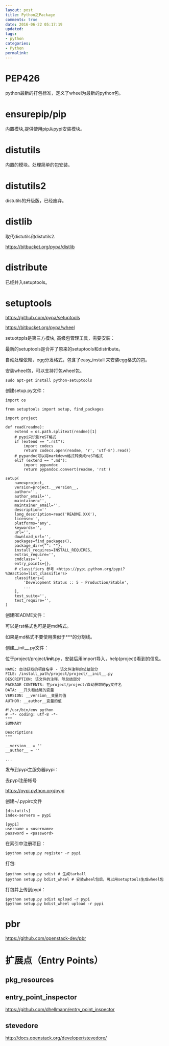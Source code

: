 ```yaml
---
layout: post
title: Python之Package
comments: true
date: 2016-06-22 05:17:19
updated:
tags:
- python
categories:
- Python
permalink:
---
```


# PEP426

python最新的打包标准，定义了wheel为最新的python包。

# ensurepip/pip

内置模块,提供使用pip从pypi安装模块。

# distutils

内置的模块。处理简单的包安装。

# distutils2

distutils的升级版，已经废弃。

# distlib

取代distutils和distutils2.

<https://bitbucket.org/pypa/distlib>

# distribute

已经并入setuptools。

# setuptools

<https://github.com/pypa/setuptools>

<https://bitbucket.org/pypa/wheel>

setuotppls是第三方模块, 高级包管理工具，需要安装：

最新的setuptools是合并了原来的setuptools和distribute。

自动处理依赖，egg分发格式，包含了easy_install 来安装egg格式的包。

安装wheel包，可以支持打包wheel包。

    sudo apt-get install python-setuptools

创建setup.py文件：

    import os

    from setuptools import setup, find_packages

    import project

    def read(readme):
        extend = os.path.splitext(readme)[1]
        # pypi只识别reST格式
        if (extend == ".rst"):
            import codecs
            return codecs.open(readme, 'r', 'utf-8').read()
        # pypandoc可以将markdown格式转换成reST格式
        elif (extend == ".md"):
            import pypandoc
            return pypandoc.convert(readme, 'rst')

    setup(
        name=project,
        version=project.__version__,
        author='',
        author_email='',
        maintainer='',
        maintainer_email='',
        description=''
        long_description=read('README.XXX'),
        license='',
        platforms='any',
        keywords='',
        url='',
        download_url='',
        packages=find_packages(),
        package_dir={"": ""},
        install_requires=INSTALL_REQUIRES,
        extras_require='',
        cmdclass='',
        entry_points={},
        # classifiers 参考 <https://pypi.python.org/pypi?%3Aaction=list_classifiers>
        classifiers=[
            'Development Status :: 5 - Production/Stable',
            ...
        ],
        test_suite='',
        test_require='',
    )

创建README文件：

可以是rst格式也可是是md格式。

如果是md格式不要使用类似于***的分割线。

创建__init__.py文件：

位于project/project/__init__.py，安装后用import导入，help(project)看到的信息。

    NAME: 自动获取的项目名字 - 该文件注释的总结部分
    FILE: /install_path/project/project/__init__.py
    DESCRIPTION: 该文件的注释，除总结部分
    PACKAGE CONTENTS: 在project/project/自动获取的py文件名
    DATA: __开头和结尾的变量
    VERSION: __version__变量的值
    AUTHOR: __author__变量的值

    #!/usr/bin/env python
    # -*- coding: utf-8 -*-
    """
    SUMMARY

    Descriptions
    """

    __version__ = ''
    __author__ = ''

    ...

发布到pypi主服务器pypi：

去pypi注册帐号

<https://pypi.python.org/pypi>

创建~/.pypirc文件

    [distutils]
    index-servers = pypi

    [pypi]
    username = <username>
    password = <password>

在索引中注册项目：

    $python setup.py register -r pypi

打包:

    $python setup.py sdist # 生成tarball
    $python setup.py bdist_wheel # 安装wheel包后，可以用setuptools生成wheel包

打包并上传到pypi：

    $python setup.py sdist upload -r pypi
    $python setup.py bdist_wheel upload -r pypi

# pbr

<https://github.com/openstack-dev/pbr>

# 扩展点（Entry Points）

## pkg_resources

## entry_point_inspector

<https://github.com/dhellmann/entry_point_inspector>

## stevedore

<http://docs.openstack.org/developer/stevedore/>
